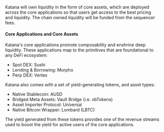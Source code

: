 Katana will own liquidity in the form of core assets, which are deployed across the core applications so that users get access to the best pricing and liquidity. The chain owned liquidity will be funded from the sequencer fees.

#### **Core Applications and Core Assets**

Katana's core applications promote composability and enshrine deep liquidity. These applications map to the primitives that are foundational to any DeFi ecosystem:

- Spot DEX: Sushi
- Lending & Borrowing: Morpho
- Perp DEX: Vertex

Katana also comes with a set of yield-generating tokens, and asset types:

- Native Stablecoin: AUSD
- Bridged Meta Assets: Vault Bridge (i.e. vbTokens)
- Asset Importer Protocol: Universal
- Native Bitcoin Wrapper: Lombard (LBTC)

The yield generated from these tokens provides one of the revenue streams used to boost the yield for active users of the core applications.
